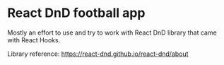 # React DnD football app

Mostly an effort to use and try to work with React DnD library that came with React Hooks.

Library reference: https://react-dnd.github.io/react-dnd/about